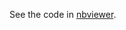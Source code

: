 See the code in <a href="https://nbviewer.jupyter.org/github/Deffro/Data-Science-Portfolio/blob/master/Notebooks/Topic%20Modelling%20on%20my%20Watched%20Movies/Topic%20Modeling%20on%20my%20Watched%20Movies.ipynb#topic=0&lambda=1&term=" target="_blank">nbviewer</a>.
